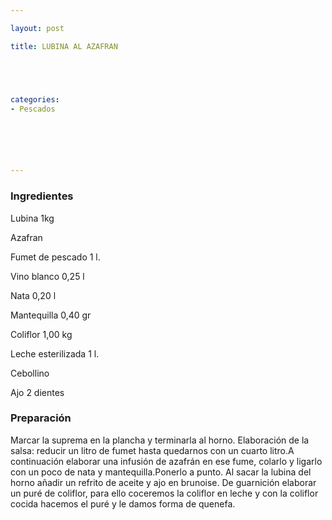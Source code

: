 ```yaml
---

layout: post

title: LUBINA AL AZAFRAN





categories:
- Pescados






---
```


<h3>Ingredientes</h3>

Lubina 1kg

Azafran

Fumet de pescado 1 l.

Vino blanco 0,25 l

Nata 0,20 l

Mantequilla 0,40 gr

Coliflor 1,00 kg

Leche esterilizada 1 l.

Cebollino

Ajo 2 dientes

<h3>Preparación</h3>

Marcar la suprema en la plancha y terminarla al horno. Elaboración de la salsa: reducir un litro de fumet hasta quedarnos con un cuarto litro.A continuación elaborar una infusión de azafrán en ese fume, colarlo y ligarlo con un poco de nata y mantequilla.Ponerlo a punto. Al sacar la lubina del horno añadir un refrito de aceite y ajo en brunoise. De guarnición elaborar un puré de coliflor, para ello coceremos la coliflor en leche y con la coliflor cocida hacemos el puré y le damos forma de quenefa.

